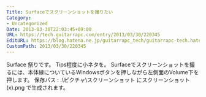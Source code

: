 ```yaml
---
Title: Surfaceでスクリーンショットを撮りたい
Category:
- Uncategorized
Date: 2013-03-30T22:03:45+09:00
URL: https://tech.guitarrapc.com/entry/2013/03/30/220345
EditURL: https://blog.hatena.ne.jp/guitarrapc_tech/guitarrapc-tech.hatenablog.com/atom/entry/11696248318757675471
CustomPath: 2013/03/30/220345
---
```


Surface 祭りです。 Tips程度に小ネタを。 Surfaceでスクリーンショットを撮るには、本体縁についているWindowsボタンを押しながら左側面のVolume下を押します。 保存パス : .\ピクチャ\スクリーンショット にスクリーンショット (x).png で生成されます。
